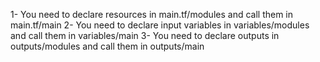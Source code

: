 1- You need to declare resources in main.tf/modules and call them in main.tf/main
2- You need to declare input variables in variables/modules and call them in variables/main
3- You need to declare outputs in outputs/modules and call them in outputs/main
